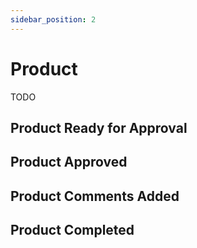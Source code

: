 ```yaml
---
sidebar_position: 2
---
```


# Product
TODO

## Product Ready for Approval

## Product Approved

## Product Comments Added

## Product Completed